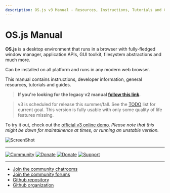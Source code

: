 ```yaml
---
description: OS.js v3 Manual - Resources, Instructions, Tutorials and Guides.
---
```


# OS.js Manual

**OS.js** is a desktop environment that runs in a browser with fully-fledged window manager, application APIs, GUI toolkit, filesystem abstractions and much more.

Can be installed on all platform and runs in any modern web browser.

This manual contains instructions, developer information, general resources, tutorials and guides.

> **If you're looking for the legacy v2 manual [follow this link](https://manual.os-js.org/v2/).**

> v3 is scheduled for release this summer/fall. See the [TODO](https://gist.github.com/andersevenrud/ebfc22ef75c6686cc2d9a6e1191a8405) list for current goal. This version is fully usable with only some quality of life features missing.

To try it out, check out the [official v3 online demo](https://demo.os-js.org/v3/). *Please note that this might be down for maintainence at times, or running an unstable version.*

![ScreenShot](https://www.os-js.org/screenshot.png)

---

[![Community](https://img.shields.io/badge/join-community-green.svg)](https://community.os-js.org/)
[![Donate](https://img.shields.io/badge/liberapay-donate-yellowgreen.svg)](https://liberapay.com/os-js/)
[![Donate](https://img.shields.io/badge/paypal-donate-yellow.svg)](https://www.paypal.com/cgi-bin/webscr?cmd=_donations&business=andersevenrud%40gmail%2ecom&lc=NO&currency_code=USD&bn=PP%2dDonationsBF%3abtn_donate_SM%2egif%3aNonHosted)
[![Support](https://img.shields.io/badge/patreon-support-orange.svg)](https://www.patreon.com/user?u=2978551&ty=h&u=2978551)

---

* [Join the community chatrooms](https://gitter.im/os-js/OS.js)
* [Join the community forums](https://community.os-js.org/)
* [Github repository](https://github.com/os-js/OS.js/tree/v3/)
* [Github organization](https://github.com/os-js)
